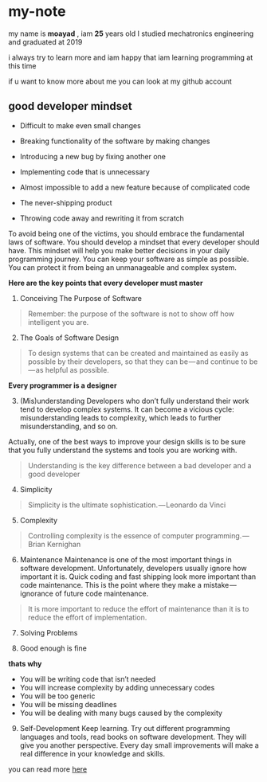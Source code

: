 # my-note

my name is **moayad** , iam **25** years old 
I studied mechatronics engineering and graduated at 2019 

i always try to learn more and iam happy that iam learning programming at this time 

if u want to know more about me you can look at my github account

## good developer mindset

- Difficult to make even small changes

- Breaking functionality of the software by making changes

- Introducing a new bug by fixing another one

- Implementing code that is unnecessary

- Almost impossible to add a new feature because of complicated code

- The never-shipping product

- Throwing code away and rewriting it from scratch

To avoid being one of the victims, you should embrace the fundamental laws of software. You should develop a mindset that every developer should have. This mindset will help you make better decisions in your daily programming journey. You can keep your software as simple as possible. You can protect it from being an unmanageable and complex system.

**Here are the key points that every developer must master**

1. Conceiving The Purpose of Software
> Remember: the purpose of the software is not to show off how intelligent you are.

2. The Goals of Software Design

> To design systems that can be created and maintained as easily as possible by their developers, so that they can be — and continue to be — as helpful as possible.

**Every programmer is a designer**

3. (Mis)understanding
Developers who don’t fully understand their work tend to develop complex systems. It can become a vicious cycle: misunderstanding leads to complexity, which leads to further misunderstanding, and so on.

Actually, one of the best ways to improve your design skills is to be sure that you fully understand the systems and tools you are working with.

> Understanding is the key difference between a bad developer and a good developer

4. Simplicity
> Simplicity is the ultimate sophistication. — Leonardo da Vinci

5. Complexity
> Controlling complexity is the essence of computer programming. — Brian Kernighan

6. Maintenance
Maintenance is one of the most important things in software development. Unfortunately, developers usually ignore how important it is. Quick coding and fast shipping look more important than code maintenance. This is the point where they make a mistake — ignorance of future code maintenance.

> It is more important to reduce the effort of maintenance than it is to reduce the effort of implementation.

7. Solving Problems

8. Good enough is fine

**thats why**

- You will be writing code that isn’t needed
- You will increase complexity by adding unnecessary codes
- You will be too generic
- You will be missing deadlines
- You will be dealing with many bugs caused by the complexity

9. Self-Development
Keep learning. Try out different programming languages and tools, read books on software development. They will give you another perspective. Every day small improvements will make a real difference in your knowledge and skills.


you can read more [here](https://www.freecodecamp.org/news/learn-the-fundamentals-of-a-good-developer-mindset-in-15-minutes-81321ab8a682/)

